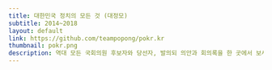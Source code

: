 ```yaml
---
title: 대한민국 정치의 모든 것 (대정모)
subtitle: 2014~2018
layout: default
link: https://github.com/teampopong/pokr.kr
thumbnail: pokr.png
description: 역대 모든 국회의원 후보자와 당선자, 발의되 의안과 회의록을 한 곳에서 보세요! 가입하면 내가 살고 있는 지역, 내 관심사에 대한 의안 발의 내역을 보여드립니다.
---
```

